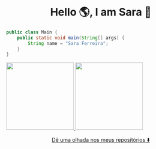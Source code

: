 

<h1 align="center">Hello 🌎, I am Sara 👋</h1>

```java
public class Main {
    public static void main(String[] args) {        
        String name = "Sara Ferreira";
    }
}
```

<div>
<a href="https://github.com/saraferreira10">
<img loading="lazy" height="180em" src="https://github-readme-stats.vercel.app/api/top-langs/?username=saraferreira10&layout=compact&langs_count=7&theme=dracula"/>
<img loading="lazy" height="180em" src="https://github-readme-stats.vercel.app/api?username=saraferreira10&show_icons=true&theme=dracula&include_all_commits=true&count_private=true"/>
</div>


<p align="center">Dê uma olhada nos meus repositórios ⬇️</p>

